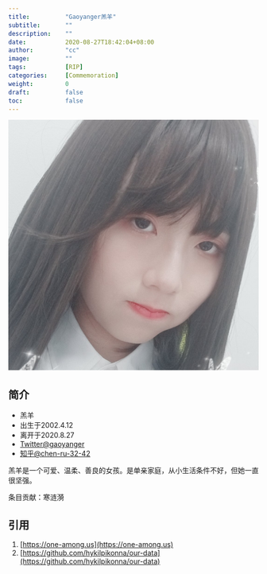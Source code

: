 ```yaml
---
title:          "Gaoyanger羔羊"
subtitle:       ""
description:    ""
date:           2020-08-27T18:42:04+08:00
author:         "cc"
image:          ""
tags:           [RIP]
categories:     [Commemoration]
weight:         0
draft:          false
toc:            false
---
```

![](./profile.jpg)

## 简介
* 羔羊
* 出生于2002.4.12
* 离开于2020.8.27
* [Twitter@gaoyanger](https://twitter.com/gaoyanger)
* [知乎@chen-ru-32-42](https://www.zhihu.com/people/chen-ru-32-42)

羔羊是一个可爱、温柔、善良的女孩。是单亲家庭，从小生活条件不好，但她一直很坚强。

条目贡献：寒涟漪

## 引用
1. [https://one-among.us](https://one-among.us)
1. [https://github.com/hykilpikonna/our-data](https://github.com/hykilpikonna/our-data)